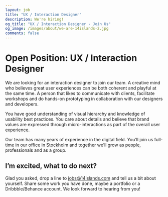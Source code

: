 ```yaml
---
layout: job
title: "UX / Interaction Designer"
description: We're hiring!
og_title: "UX / Interaction Designer - Join Us"
og_image: /images/about/we-are-14islands-2.jpg
comments: false
---
```


# Open Position: UX / Interaction Designer

We are looking for an interaction designer to join our team. A creative mind who believes great user experiences can be both coherent and playful at the same time. A person that likes to communicate with clients, facilitate workshops and do hands-on prototyping in collaboration with our designers and developers.

You have good understanding of visual hierarchy and knowledge of usability best practices. You care about details and believe that brand values are expressed through micro-interactions as part of the overall user experience.

Our team has many years of experience in the digital field. You’ll join us full-time in our office in Stockholm and together we’ll grow as people, professionals and as a group.

## I’m excited, what to do next?

Glad you asked, drop a line to [jobs@14islands.com](mailto:jobs@14islands.com) and tell us a bit about yourself. Share some work you have done, maybe a portfolio or a Dribbble/Behance account. We look forward to hearing from you!
